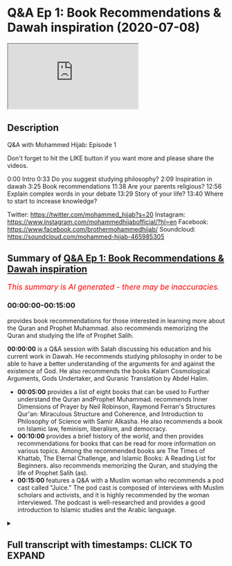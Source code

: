 # Q&A Ep 1: Book Recommendations & Dawah inspiration (2020-07-08)

<iframe loading='lazy' allow='autoplay' src='https://www.youtube.com/embed/zCfvKD88BEg'></iframe>

## Description

Q&A with Mohammed Hijab: Episode 1

Don't forget to hit the LIKE button if you want more and please share the videos. 

0:00 Intro
0:33 Do you suggest studying philosophy?
2:09 Inspiration in dawah
3:25 Book recommendations
11:38 Are your parents religious?
12:56 Explain complex words in your debate
13:29 Story of your life?
13:40 Where to start to increase knowledge?

Twitter: https://twitter.com/mohammed_hijab?s=20
Instagram: https://www.instagram.com/mohammedhijabofficial/?hl=en
Facebook: https://www.facebook.com/brothermohammedhijab/
Soundcloud: https://soundcloud.com/mohammed-hijab-465985305

## Summary of [Q&A Ep 1: Book Recommendations & Dawah inspiration](https://www.youtube.com/watch?v=zCfvKD88BEg)


*<span style="color:red; font-size:125%">This summary is AI generated - there may be inaccuracies</span>. [](/)*

### <a onclick="modifyYTiframeseektime('0')">00:00:00-00:15:00</a>

provides book recommendations for those interested in learning more about the Quran and Prophet Muhammad.  also recommends memorizing the Quran and studying the life of Prophet Salih.

**<a onclick="modifyYTiframeseektime('0')">00:00:00</a>** is a Q&A session with Salah discussing his education and his current work in Dawah. He recommends studying philosophy in order to be able to have a better understanding of the arguments for and against the existence of God. He also recommends the books Kalam Cosmological Arguments, Gods Undertaker, and Quranic Translation by Abdel Halim.
* **<a onclick="modifyYTiframeseektime('300')">00:05:00</a>**  provides a list of eight books that can be used to Further understand the Quran andProphet Muhammad. recommends Inner Dimensions of Prayer by Neil Robinson, Raymond Ferran's Structures Qur'an: Miraculous Structure and Coherence, and Introduction to Philosophy of Science with Samir Alkasha. He also recommends a book on Islamic law, feminism, liberalism, and democracy.
* **<a onclick="modifyYTiframeseektime('600')">00:10:00</a>** provides a brief history of the world, and then provides recommendations for books that can be read for more information on various topics. Among the recommended books are The Times of Khattab, The Eternal Challenge, and Islamic Books: A Reading List for Beginners.  also recommends memorizing the Quran, and studying the life of Prophet Salih (as).
* **<a onclick="modifyYTiframeseektime('900')">00:15:00</a>**  features a Q&A with a Muslim woman who recommends a pod cast called "Juice." The pod cast is composed of interviews with Muslim scholars and activists, and it is highly recommended by the woman interviewed. The podcast is well-researched and provides a good introduction to Islamic studies and the Arabic language.

<details><summary><h2>Full transcript with timestamps: CLICK TO EXPAND</h2></summary>

<a onclick="modifyYTiframeseektime('0')">0:00:00</a> [Music]  
<a onclick="modifyYTiframeseektime('5')">0:00:05</a> Salam alaikum warahmatullahi oh but I  
<a onclick="modifyYTiframeseektime('7')">0:00:07</a> care - how're you guys doing  
<a onclick="modifyYTiframeseektime('10')">0:00:10</a> this is just something I've never done  
<a onclick="modifyYTiframeseektime('12')">0:00:12</a> before actually it's a Q & A session  
<a onclick="modifyYTiframeseektime('15')">0:00:15</a> where I'm looking at some of the  
<a onclick="modifyYTiframeseektime('17')">0:00:17</a> questions that you have put in the  
<a onclick="modifyYTiframeseektime('19')">0:00:19</a> community page of smart agenda which I'm  
<a onclick="modifyYTiframeseektime('24')">0:00:24</a> sure you've already subscribed to this  
<a onclick="modifyYTiframeseektime('25')">0:00:25</a> channel is a very important Channel hang  
<a onclick="modifyYTiframeseektime('30')">0:00:30</a> on to your seats so the first question  
<a onclick="modifyYTiframeseektime('33')">0:00:33</a> was what does his education consist of  
<a onclick="modifyYTiframeseektime('36')">0:00:36</a> and what would you recommend people just  
<a onclick="modifyYTiframeseektime('39')">0:00:39</a> and would he recommend people to study  
<a onclick="modifyYTiframeseektime('41')">0:00:41</a> philosophy a question from Norway okay  
<a onclick="modifyYTiframeseektime('45')">0:00:45</a> so my training or actual qualifications  
<a onclick="modifyYTiframeseektime('50')">0:00:50</a> in the Universities has been things like  
<a onclick="modifyYTiframeseektime('53')">0:00:53</a> political philosophy or other no  
<a onclick="modifyYTiframeseektime('56')">0:00:56</a> politics degree and focus a lot on  
<a onclick="modifyYTiframeseektime('58')">0:00:58</a> political philosophy history Islamic  
<a onclick="modifyYTiframeseektime('63')">0:01:03</a> Studies theology these kinds of  
<a onclick="modifyYTiframeseektime('67')">0:01:07</a> obviously these are these are the areas  
<a onclick="modifyYTiframeseektime('69')">0:01:09</a> that I've actually completed and  
<a onclick="modifyYTiframeseektime('71')">0:01:11</a> continue to do work in and and yeah  
<a onclick="modifyYTiframeseektime('76')">0:01:16</a> these are the and these are the things  
<a onclick="modifyYTiframeseektime('78')">0:01:18</a> I'm qualified and really but in terms of  
<a onclick="modifyYTiframeseektime('80')">0:01:20</a> do I recommend people to study  
<a onclick="modifyYTiframeseektime('84')">0:01:24</a> philosophy well I think that there are  
<a onclick="modifyYTiframeseektime('87')">0:01:27</a> some philosophies that are going to be  
<a onclick="modifyYTiframeseektime('88')">0:01:28</a> very important in the public discourse  
<a onclick="modifyYTiframeseektime('90')">0:01:30</a> so for example moral philosophy and  
<a onclick="modifyYTiframeseektime('92')">0:01:32</a> political philosophy in particular for  
<a onclick="modifyYTiframeseektime('95')">0:01:35</a> those who have a firm faith or grounding  
<a onclick="modifyYTiframeseektime('100')">0:01:40</a> in the faith I do recommend that those  
<a onclick="modifyYTiframeseektime('102')">0:01:42</a> two kinds of philosophy political  
<a onclick="modifyYTiframeseektime('104')">0:01:44</a> philosophy moral philosophy you could  
<a onclick="modifyYTiframeseektime('108')">0:01:48</a> add to a philosophy of science and you  
<a onclick="modifyYTiframeseektime('109')">0:01:49</a> can also add to a philosophy of religion  
<a onclick="modifyYTiframeseektime('110')">0:01:50</a> those four types of philosophy I think  
<a onclick="modifyYTiframeseektime('113')">0:01:53</a> are very important to discussion so I  
<a onclick="modifyYTiframeseektime('116')">0:01:56</a> would recommend if who that have a very  
<a onclick="modifyYTiframeseektime('119')">0:01:59</a> you know an okay understanding of the  
<a onclick="modifyYTiframeseektime('122')">0:02:02</a> you know a solid foundation if you like  
<a onclick="modifyYTiframeseektime('124')">0:02:04</a> in Islamic studies Islamic Sciences the  
<a onclick="modifyYTiframeseektime('127')">0:02:07</a> second question my question is what made  
<a onclick="modifyYTiframeseektime('129')">0:02:09</a> him decide to get involved in Dawa  
<a onclick="modifyYTiframeseektime('131')">0:02:11</a> and who is his biggest inspiration in  
<a onclick="modifyYTiframeseektime('133')">0:02:13</a> the field obviously the field of Dawa  
<a onclick="modifyYTiframeseektime('136')">0:02:16</a> goes back to the prophets yes so the  
<a onclick="modifyYTiframeseektime('138')">0:02:18</a> biggest inspirations in that sense would  
<a onclick="modifyYTiframeseektime('140')">0:02:20</a> be the prophets of Muhammad sallallahu  
<a onclick="modifyYTiframeseektime('142')">0:02:22</a> wasallam but for Abraham Moses Jesus etc  
<a onclick="modifyYTiframeseektime('146')">0:02:26</a> but if we're talking about like in  
<a onclick="modifyYTiframeseektime('149')">0:02:29</a> recent history then definitely I watch  
<a onclick="modifyYTiframeseektime('151')">0:02:31</a> the you know the material of Ahmed  
<a onclick="modifyYTiframeseektime('154')">0:02:34</a> Deedat and zakir naik and all of these  
<a onclick="modifyYTiframeseektime('157')">0:02:37</a> people growing up and certainly even  
<a onclick="modifyYTiframeseektime('160')">0:02:40</a> people and the organization working with  
<a onclick="modifyYTiframeseektime('162')">0:02:42</a> now like him green and hamza sources all  
<a onclick="modifyYTiframeseektime('166')">0:02:46</a> these individuals who preceded me in  
<a onclick="modifyYTiframeseektime('169')">0:02:49</a> doing the good work and I learnt from  
<a onclick="modifyYTiframeseektime('171')">0:02:51</a> all of those people I've learnt from  
<a onclick="modifyYTiframeseektime('173')">0:02:53</a> people doing Dawa in in those fields in  
<a onclick="modifyYTiframeseektime('176')">0:02:56</a> particular I am particularly interested  
<a onclick="modifyYTiframeseektime('179')">0:02:59</a> with the style of Ahmed Deedat I think  
<a onclick="modifyYTiframeseektime('181')">0:03:01</a> his thing is when I was younger growing  
<a onclick="modifyYTiframeseektime('183')">0:03:03</a> up and watching his stuff that he was a  
<a onclick="modifyYTiframeseektime('186')">0:03:06</a> real inspiration to me  
<a onclick="modifyYTiframeseektime('187')">0:03:07</a> he had that fiery kind of style which  
<a onclick="modifyYTiframeseektime('194')">0:03:14</a> was very strong like he he he he had  
<a onclick="modifyYTiframeseektime('198')">0:03:18</a> great confidence which I realized  
<a onclick="modifyYTiframeseektime('200')">0:03:20</a> especially in this field was the key  
<a onclick="modifyYTiframeseektime('203')">0:03:23</a> ingredient to success so this one this  
<a onclick="modifyYTiframeseektime('206')">0:03:26</a> guy wrote book recommendations book  
<a onclick="modifyYTiframeseektime('208')">0:03:28</a> recommendations book recommendations and  
<a onclick="modifyYTiframeseektime('210')">0:03:30</a> I've I've heard a lot of people ask me  
<a onclick="modifyYTiframeseektime('213')">0:03:33</a> there's a lot of times before I just  
<a onclick="modifyYTiframeseektime('215')">0:03:35</a> don't know where to start  
<a onclick="modifyYTiframeseektime('216')">0:03:36</a> because there's so many books you can  
<a onclick="modifyYTiframeseektime('218')">0:03:38</a> start with but let me let me address  
<a onclick="modifyYTiframeseektime('221')">0:03:41</a> like maybe give you five or ten books  
<a onclick="modifyYTiframeseektime('223')">0:03:43</a> and that maybe will be of use to you  
<a onclick="modifyYTiframeseektime('226')">0:03:46</a> which will be I think good good for you  
<a onclick="modifyYTiframeseektime('230')">0:03:50</a> in terms of like learning so I'd go with  
<a onclick="modifyYTiframeseektime('235')">0:03:55</a> obviously get a nice translation of  
<a onclick="modifyYTiframeseektime('238')">0:03:58</a> Quran I like the translation Abdel Halim  
<a onclick="modifyYTiframeseektime('241')">0:04:01</a> is very good he will Halim he's a  
<a onclick="modifyYTiframeseektime('246')">0:04:06</a> professor so as universities got a nice  
<a onclick="modifyYTiframeseektime('248')">0:04:08</a> translation I like his translation of  
<a onclick="modifyYTiframeseektime('249')">0:04:09</a> the Quran  
<a onclick="modifyYTiframeseektime('252')">0:04:12</a> in terms of my own books obviously the  
<a onclick="modifyYTiframeseektime('258')">0:04:18</a> one I would recommend would be Kalam  
<a onclick="modifyYTiframeseektime('259')">0:04:19</a> cosmological arguments because that one  
<a onclick="modifyYTiframeseektime('262')">0:04:22</a> has if you're interested in like the  
<a onclick="modifyYTiframeseektime('265')">0:04:25</a> arguments for God's existence it's got  
<a onclick="modifyYTiframeseektime('266')">0:04:26</a> what I think are some of the main  
<a onclick="modifyYTiframeseektime('268')">0:04:28</a> arguments I've written other arguments  
<a onclick="modifyYTiframeseektime('271')">0:04:31</a> for other books but this one is the main  
<a onclick="modifyYTiframeseektime('273')">0:04:33</a> one I would recommend the divine reality  
<a onclick="modifyYTiframeseektime('276')">0:04:36</a> of hamsa sources I think he's done a  
<a onclick="modifyYTiframeseektime('279')">0:04:39</a> really good job in once again in the  
<a onclick="modifyYTiframeseektime('282')">0:04:42</a> field of trying to prove God's existence  
<a onclick="modifyYTiframeseektime('284')">0:04:44</a> summarizing the key arguments the main  
<a onclick="modifyYTiframeseektime('286')">0:04:46</a> arguments there are other ones like to  
<a onclick="modifyYTiframeseektime('290')">0:04:50</a> be fair gods Undertaker by John Lennox I  
<a onclick="modifyYTiframeseektime('293')">0:04:53</a> think is a very good book for someone  
<a onclick="modifyYTiframeseektime('295')">0:04:55</a> who wants to know key arguments for  
<a onclick="modifyYTiframeseektime('298')">0:04:58</a> God's existence I think that he also  
<a onclick="modifyYTiframeseektime('302')">0:05:02</a> does a good job in that book so that's  
<a onclick="modifyYTiframeseektime('304')">0:05:04</a> that's for for example and therefore  
<a onclick="modifyYTiframeseektime('306')">0:05:06</a> God's existence these are these are the  
<a onclick="modifyYTiframeseektime('310')">0:05:10</a> books in terms of now moving on to the  
<a onclick="modifyYTiframeseektime('312')">0:05:12</a> prophethood of Muhammad al-amin and what  
<a onclick="modifyYTiframeseektime('317')">0:05:17</a> books would be nice in that in that  
<a onclick="modifyYTiframeseektime('319')">0:05:19</a> regard  
<a onclick="modifyYTiframeseektime('319')">0:05:19</a> maybe start with something mmm like  
<a onclick="modifyYTiframeseektime('325')">0:05:25</a> actually have a serie of the Prophet  
<a onclick="modifyYTiframeseektime('327')">0:05:27</a> Muhammad Allah Allah also with the  
<a onclick="modifyYTiframeseektime('328')">0:05:28</a> sealed nectar in the English language  
<a onclick="modifyYTiframeseektime('332')">0:05:32</a> this this book is well written if  
<a onclick="modifyYTiframeseektime('334')">0:05:34</a> actually I think won some prizes in  
<a onclick="modifyYTiframeseektime('337')">0:05:37</a> awards Mubarak for a embark War II I  
<a onclick="modifyYTiframeseektime('341')">0:05:41</a> don't know how they pronounce his name  
<a onclick="modifyYTiframeseektime('342')">0:05:42</a> but he's an Indian scholar he's written  
<a onclick="modifyYTiframeseektime('345')">0:05:45</a> this and it's been translated into  
<a onclick="modifyYTiframeseektime('346')">0:05:46</a> English and the translation is actually  
<a onclick="modifyYTiframeseektime('348')">0:05:48</a> quite decent I recommend so that's in  
<a onclick="modifyYTiframeseektime('352')">0:05:52</a> terms of ceará in terms of now the Quran  
<a onclick="modifyYTiframeseektime('358')">0:05:58</a> itself and some of the million Arabic  
<a onclick="modifyYTiframeseektime('361')">0:06:01</a> languages some really beautiful books  
<a onclick="modifyYTiframeseektime('363')">0:06:03</a> but I'm going to try and keep English  
<a onclick="modifyYTiframeseektime('366')">0:06:06</a> but in terms of the the English language  
<a onclick="modifyYTiframeseektime('369')">0:06:09</a> okay a book like maybe something to do  
<a onclick="modifyYTiframeseektime('373')">0:06:13</a> with linguistic miracles of Quran  
<a onclick="modifyYTiframeseektime('376')">0:06:16</a> which I think there's a book written by  
<a onclick="modifyYTiframeseektime('379')">0:06:19</a> Neil Robinson on on this I forget the  
<a onclick="modifyYTiframeseektime('384')">0:06:24</a> name of the book actually ready at some  
<a onclick="modifyYTiframeseektime('386')">0:06:26</a> time ago but I think it's quite good for  
<a onclick="modifyYTiframeseektime('388')">0:06:28</a> for for for that and Raymond Ferran has  
<a onclick="modifyYTiframeseektime('392')">0:06:32</a> a really interesting book on the  
<a onclick="modifyYTiframeseektime('394')">0:06:34</a> structures the Quran the the the  
<a onclick="modifyYTiframeseektime('397')">0:06:37</a> miraculous kind of structure on which is  
<a onclick="modifyYTiframeseektime('401')">0:06:41</a> academically RINs were very well-written  
<a onclick="modifyYTiframeseektime('404')">0:06:44</a> and it's based on classical works as  
<a onclick="modifyYTiframeseektime('406')">0:06:46</a> well so this will show you like how the  
<a onclick="modifyYTiframeseektime('408')">0:06:48</a> Quran is structurally coherent and stuff  
<a onclick="modifyYTiframeseektime('412')">0:06:52</a> like that it's a really beautiful book  
<a onclick="modifyYTiframeseektime('416')">0:06:56</a> so I've given you I think I've given you  
<a onclick="modifyYTiframeseektime('419')">0:06:59</a> eight books so far I'll give you two  
<a onclick="modifyYTiframeseektime('420')">0:07:00</a> more okay I'll give you two more so  
<a onclick="modifyYTiframeseektime('424')">0:07:04</a> we've got something on like the  
<a onclick="modifyYTiframeseektime('425')">0:07:05</a> linguistic miracle we've got something  
<a onclick="modifyYTiframeseektime('427')">0:07:07</a> on the arguments for God's existence got  
<a onclick="modifyYTiframeseektime('429')">0:07:09</a> some kind of process alarm let me give  
<a onclick="modifyYTiframeseektime('431')">0:07:11</a> you something on spirituality it is a  
<a onclick="modifyYTiframeseektime('432')">0:07:12</a> nice book called inner dimensions of  
<a onclick="modifyYTiframeseektime('437')">0:07:17</a> Prayer okay I'm Joe Zia  
<a onclick="modifyYTiframeseektime('439')">0:07:19</a> I think this is a very good book for  
<a onclick="modifyYTiframeseektime('441')">0:07:21</a> spirituality if you want to know as we  
<a onclick="modifyYTiframeseektime('444')">0:07:24</a> think we pray all the time or at least  
<a onclick="modifyYTiframeseektime('446')">0:07:26</a> we should be praying five times a day  
<a onclick="modifyYTiframeseektime('447')">0:07:27</a> but in terms of focusing on the inner  
<a onclick="modifyYTiframeseektime('450')">0:07:30</a> dimensions the spiritual aspects of  
<a onclick="modifyYTiframeseektime('453')">0:07:33</a> Prayer and that they have a good  
<a onclick="modifyYTiframeseektime('454')">0:07:34</a> translation to the English language is  
<a onclick="modifyYTiframeseektime('456')">0:07:36</a> very beautiful very beautiful  
<a onclick="modifyYTiframeseektime('458')">0:07:38</a> translation and in terms of why I also  
<a onclick="modifyYTiframeseektime('463')">0:07:43</a> recommend to be honest here I recommend  
<a onclick="modifyYTiframeseektime('464')">0:07:44</a> a book and I'll give you two more right  
<a onclick="modifyYTiframeseektime('467')">0:07:47</a> I recommend a book and fit or Islamic  
<a onclick="modifyYTiframeseektime('471')">0:07:51</a> law  
<a onclick="modifyYTiframeseektime('471')">0:07:51</a> I recommend obviously from just choose  
<a onclick="modifyYTiframeseektime('476')">0:07:56</a> the method we follow right that's why I  
<a onclick="modifyYTiframeseektime('478')">0:07:58</a> believe but in terms of what I thought  
<a onclick="modifyYTiframeseektime('480')">0:08:00</a> was useful to me the hammer light method  
<a onclick="modifyYTiframeseektime('484')">0:08:04</a> was a little filk translated by a hat  
<a onclick="modifyYTiframeseektime('488')">0:08:08</a> and hatch in his orange cover this is  
<a onclick="modifyYTiframeseektime('491')">0:08:11</a> pretty good introduction to humbly  
<a onclick="modifyYTiframeseektime('494')">0:08:14</a> effect if you're if normal happy if you  
<a onclick="modifyYTiframeseektime('497')">0:08:17</a> want to kind of see ray obviously  
<a onclick="modifyYTiframeseektime('499')">0:08:19</a> originally written by macadam and rocker  
<a onclick="modifyYTiframeseektime('501')">0:08:21</a> to see but he's translated well into  
<a onclick="modifyYTiframeseektime('502')">0:08:22</a> English so I liked it and got like  
<a onclick="modifyYTiframeseektime('505')">0:08:25</a> student note so you can put notes on it  
<a onclick="modifyYTiframeseektime('507')">0:08:27</a> on the side as well  
<a onclick="modifyYTiframeseektime('509')">0:08:29</a> and maybe you can get translational how  
<a onclick="modifyYTiframeseektime('511')">0:08:31</a> is Rp de thing is well to see to see  
<a onclick="modifyYTiframeseektime('514')">0:08:34</a> like a normative creed book it would be  
<a onclick="modifyYTiframeseektime('517')">0:08:37</a> nice to read something like that so this  
<a onclick="modifyYTiframeseektime('520')">0:08:40</a> is a mixed bag of things that you could  
<a onclick="modifyYTiframeseektime('523')">0:08:43</a> inshallah read obviously if you guys  
<a onclick="modifyYTiframeseektime('526')">0:08:46</a> want this is something on top of my head  
<a onclick="modifyYTiframeseektime('529')">0:08:49</a> but if you wanted philosophy and stuff  
<a onclick="modifyYTiframeseektime('532')">0:08:52</a> like that then to be honest with you  
<a onclick="modifyYTiframeseektime('534')">0:08:54</a> guys I'd say start with the introduction  
<a onclick="modifyYTiframeseektime('536')">0:08:56</a> books you know start with the  
<a onclick="modifyYTiframeseektime('538')">0:08:58</a> introduction books the introduction to  
<a onclick="modifyYTiframeseektime('540')">0:09:00</a> introduction to feminism introduction to  
<a onclick="modifyYTiframeseektime('542')">0:09:02</a> liberalism introduction they've got this  
<a onclick="modifyYTiframeseektime('544')">0:09:04</a> these small books they're very good  
<a onclick="modifyYTiframeseektime('549')">0:09:09</a> actually to be honest introduction to  
<a onclick="modifyYTiframeseektime('552')">0:09:12</a> philosophy of science with Samir al  
<a onclick="modifyYTiframeseektime('553')">0:09:13</a> kasha introduction to Mohammed Jonathan  
<a onclick="modifyYTiframeseektime('558')">0:09:18</a> Brown I just had a conversation with him  
<a onclick="modifyYTiframeseektime('560')">0:09:20</a> he's written one of those instruction  
<a onclick="modifyYTiframeseektime('561')">0:09:21</a> books introduction to feminism I forget  
<a onclick="modifyYTiframeseektime('566')">0:09:26</a> the name of the woman who wrote it but  
<a onclick="modifyYTiframeseektime('567')">0:09:27</a> it's quite good if you want to have the  
<a onclick="modifyYTiframeseektime('568')">0:09:28</a> depth and or some kind of understanding  
<a onclick="modifyYTiframeseektime('570')">0:09:30</a> in that introduction to liberalism  
<a onclick="modifyYTiframeseektime('572')">0:09:32</a> introduction to democracy introduction  
<a onclick="modifyYTiframeseektime('574')">0:09:34</a> to and so on and so forth this will give  
<a onclick="modifyYTiframeseektime('576')">0:09:36</a> you a good this will give you a good  
<a onclick="modifyYTiframeseektime('578')">0:09:38</a> background or good good introduction as  
<a onclick="modifyYTiframeseektime('581')">0:09:41</a> it says on the tin so yeah  
<a onclick="modifyYTiframeseektime('585')">0:09:45</a> start with that ok and I want to say to  
<a onclick="modifyYTiframeseektime('587')">0:09:47</a> you also make use of use resources  
<a onclick="modifyYTiframeseektime('589')">0:09:49</a> online so if you're trying to study for  
<a onclick="modifyYTiframeseektime('591')">0:09:51</a> example historical time piers there's  
<a onclick="modifyYTiframeseektime('593')">0:09:53</a> actually a really nice book is I think  
<a onclick="modifyYTiframeseektime('596')">0:09:56</a> it's called a brief history of the  
<a onclick="modifyYTiframeseektime('598')">0:09:58</a> worlds this is actually a book which  
<a onclick="modifyYTiframeseektime('602')">0:10:02</a> basically tries to cover encapsulate all  
<a onclick="modifyYTiframeseektime('604')">0:10:04</a> of world's history it's not that big is  
<a onclick="modifyYTiframeseektime('607')">0:10:07</a> it's actually a fun read so if you get a  
<a onclick="modifyYTiframeseektime('610')">0:10:10</a> chance because this will be like more  
<a onclick="modifyYTiframeseektime('612')">0:10:12</a> historical and yeah why not as a brief  
<a onclick="modifyYTiframeseektime('615')">0:10:15</a> history of the worlds is a nice book in  
<a onclick="modifyYTiframeseektime('618')">0:10:18</a> terms of stuffs here have some sexier  
<a onclick="modifyYTiframeseektime('620')">0:10:20</a> books okay and the obvious choice is to  
<a onclick="modifyYTiframeseektime('624')">0:10:24</a> fcm kefir ok Tessier urban kefir yeah  
<a onclick="modifyYTiframeseektime('628')">0:10:28</a> why not get that and whilst one the  
<a onclick="modifyYTiframeseektime('630')">0:10:30</a> topic of interest is why not get a bidet  
<a onclick="modifyYTiframeseektime('633')">0:10:33</a> inhaler but not all of it  
<a onclick="modifyYTiframeseektime('634')">0:10:34</a> for example the  
<a onclick="modifyYTiframeseektime('636')">0:10:36</a> times Khattab in Milan it's been  
<a onclick="modifyYTiframeseektime('639')">0:10:39</a> translated into English so you can have  
<a onclick="modifyYTiframeseektime('641')">0:10:41</a> the silence that they have judgments  
<a onclick="modifyYTiframeseektime('642')">0:10:42</a> very beautiful in glish as well  
<a onclick="modifyYTiframeseektime('645')">0:10:45</a> translated into English so you can get  
<a onclick="modifyYTiframeseektime('647')">0:10:47</a> that as well so have a tough sealed book  
<a onclick="modifyYTiframeseektime('649')">0:10:49</a> have something for those signs was  
<a onclick="modifyYTiframeseektime('650')">0:10:50</a> called eschatology you know apocalyptic  
<a onclick="modifyYTiframeseektime('653')">0:10:53</a> texts or eschatological texts so some  
<a onclick="modifyYTiframeseektime('657')">0:10:57</a> some something like the end times will  
<a onclick="modifyYTiframeseektime('659')">0:10:59</a> be very good  
<a onclick="modifyYTiframeseektime('661')">0:11:01</a> I recommend that and this book here is  
<a onclick="modifyYTiframeseektime('664')">0:11:04</a> very important it's called the eternal  
<a onclick="modifyYTiframeseektime('667')">0:11:07</a> challenge by Mohammed das it's also  
<a onclick="modifyYTiframeseektime('670')">0:11:10</a> another thing I forgot to mention which  
<a onclick="modifyYTiframeseektime('673')">0:11:13</a> is actually translated in English I  
<a onclick="modifyYTiframeseektime('674')">0:11:14</a> think that that will suffice for now in  
<a onclick="modifyYTiframeseektime('676')">0:11:16</a> Chawla obviously if I want to do a  
<a onclick="modifyYTiframeseektime('680')">0:11:20</a> proper reading list I've actually done  
<a onclick="modifyYTiframeseektime('681')">0:11:21</a> an entire like for our episode on  
<a onclick="modifyYTiframeseektime('685')">0:11:25</a> Islamic books write my name and put  
<a onclick="modifyYTiframeseektime('688')">0:11:28</a> reading list Islamic reading list I have  
<a onclick="modifyYTiframeseektime('690')">0:11:30</a> a massive reading list serious one but  
<a onclick="modifyYTiframeseektime('693')">0:11:33</a> that's for later on if your few read  
<a onclick="modifyYTiframeseektime('696')">0:11:36</a> those ones maybe ice parents religious  
<a onclick="modifyYTiframeseektime('699')">0:11:39</a> who convinced him to be a daya I mean I  
<a onclick="modifyYTiframeseektime('701')">0:11:41</a> would this whole concept of religiosity  
<a onclick="modifyYTiframeseektime('704')">0:11:44</a> like where does it start with and but I  
<a onclick="modifyYTiframeseektime('706')">0:11:46</a> would say my mom is religious and  
<a onclick="modifyYTiframeseektime('707')">0:11:47</a> practicing my father has been  
<a onclick="modifyYTiframeseektime('709')">0:11:49</a> oscillating from okay his life and and  
<a onclick="modifyYTiframeseektime('713')">0:11:53</a> you know I wouldn't consider it like  
<a onclick="modifyYTiframeseektime('715')">0:11:55</a> hamdulillah now he's becoming more  
<a onclick="modifyYTiframeseektime('716')">0:11:56</a> religious so who convinced me to be a  
<a onclick="modifyYTiframeseektime('719')">0:11:59</a> diet no one no human being it was just  
<a onclick="modifyYTiframeseektime('722')">0:12:02</a> something I wanted to do it was a  
<a onclick="modifyYTiframeseektime('724')">0:12:04</a> something I became but there's a there's  
<a onclick="modifyYTiframeseektime('728')">0:12:08</a> an interesting story my mom gives me all  
<a onclick="modifyYTiframeseektime('730')">0:12:10</a> the time he said before I was born like  
<a onclick="modifyYTiframeseektime('733')">0:12:13</a> my mom couldn't get pregnant for seven  
<a onclick="modifyYTiframeseektime('735')">0:12:15</a> years and then she went to the cabin  
<a onclick="modifyYTiframeseektime('737')">0:12:17</a> drank some Zamzam water power and this  
<a onclick="modifyYTiframeseektime('739')">0:12:19</a> is the legend goes and then and then she  
<a onclick="modifyYTiframeseektime('743')">0:12:23</a> made she went oh I that she has a son  
<a onclick="modifyYTiframeseektime('747')">0:12:27</a> who is a daya apparently so she said no  
<a onclick="modifyYTiframeseektime('750')">0:12:30</a> she made a long draw in Arabic and a  
<a onclick="modifyYTiframeseektime('753')">0:12:33</a> part of it was that the person because  
<a onclick="modifyYTiframeseektime('756')">0:12:36</a> you have it I'm I'm this her second  
<a onclick="modifyYTiframeseektime('759')">0:12:39</a> child so she wanted the boy sure they  
<a onclick="modifyYTiframeseektime('762')">0:12:42</a> had to go she made that for a boy he was  
<a onclick="modifyYTiframeseektime('765')">0:12:45</a> a diagnosed or of Islam and this and  
<a onclick="modifyYTiframeseektime('768')">0:12:48</a> and clearly that diet is still to be  
<a onclick="modifyYTiframeseektime('770')">0:12:50</a> answered but this is how the legend how  
<a onclick="modifyYTiframeseektime('775')">0:12:55</a> the legend goes explain some of the  
<a onclick="modifyYTiframeseektime('778')">0:12:58</a> complex words or references you uses  
<a onclick="modifyYTiframeseektime('781')">0:13:01</a> during debate well I mean that that's  
<a onclick="modifyYTiframeseektime('783')">0:13:03</a> gonna require you know some kind of  
<a onclick="modifyYTiframeseektime('785')">0:13:05</a> lecture or something isn't it  
<a onclick="modifyYTiframeseektime('786')">0:13:06</a> we have to see what kind of words we're  
<a onclick="modifyYTiframeseektime('788')">0:13:08</a> talking about and yeah every debate has  
<a onclick="modifyYTiframeseektime('791')">0:13:11</a> different things that we have to speak  
<a onclick="modifyYTiframeseektime('794')">0:13:14</a> about and therefore sometimes you have  
<a onclick="modifyYTiframeseektime('796')">0:13:16</a> some terminologies which are not known  
<a onclick="modifyYTiframeseektime('797')">0:13:17</a> to the lay audience but you know it's a  
<a onclick="modifyYTiframeseektime('803')">0:13:23</a> good opportunity for you to get a  
<a onclick="modifyYTiframeseektime('804')">0:13:24</a> notepad put them in your keywords and go  
<a onclick="modifyYTiframeseektime('808')">0:13:28</a> check them on your own time we want to  
<a onclick="modifyYTiframeseektime('810')">0:13:30</a> know the story of his life okay well  
<a onclick="modifyYTiframeseektime('814')">0:13:34</a> this is a long story and I don't I don't  
<a onclick="modifyYTiframeseektime('818')">0:13:38</a> know if I can I don't know where to  
<a onclick="modifyYTiframeseektime('820')">0:13:40</a> start where to start when it comes to  
<a onclick="modifyYTiframeseektime('822')">0:13:42</a> increasing our knowledge about Islam and  
<a onclick="modifyYTiframeseektime('824')">0:13:44</a> other topics at speakers corner  
<a onclick="modifyYTiframeseektime('828')">0:13:48</a> philosophy history other religions  
<a onclick="modifyYTiframeseektime('830')">0:13:50</a> science challenging Western values start  
<a onclick="modifyYTiframeseektime('835')">0:13:55</a> by the Quran so with the Quran  
<a onclick="modifyYTiframeseektime('838')">0:13:58</a> memorizing the Quran have a program of  
<a onclick="modifyYTiframeseektime('841')">0:14:01</a> memorization honestly take this  
<a onclick="modifyYTiframeseektime('843')">0:14:03</a> seriously if you want to take any advice  
<a onclick="modifyYTiframeseektime('844')">0:14:04</a> from me I'm going to give you this the  
<a onclick="modifyYTiframeseektime('846')">0:14:06</a> straightforward advice learn how to read  
<a onclick="modifyYTiframeseektime('848')">0:14:08</a> the Quran relearn how to understand the  
<a onclick="modifyYTiframeseektime('851')">0:14:11</a> Quran okay learn what allah subhanaw  
<a onclick="modifyYTiframeseektime('855')">0:14:15</a> taala is communicating to you and learn  
<a onclick="modifyYTiframeseektime('858')">0:14:18</a> about the Prophet SAW salem's life and  
<a onclick="modifyYTiframeseektime('859')">0:14:19</a> also learn something about the laws of  
<a onclick="modifyYTiframeseektime('862')">0:14:22</a> Allah this is a simple thing and who  
<a onclick="modifyYTiframeseektime('864')">0:14:24</a> Allah is this is the study of Arpita  
<a onclick="modifyYTiframeseektime('866')">0:14:26</a> like those those things there start with  
<a onclick="modifyYTiframeseektime('870')">0:14:30</a> that and spend time with that don't  
<a onclick="modifyYTiframeseektime('872')">0:14:32</a> think okay I've done it now I already  
<a onclick="modifyYTiframeseektime('874')">0:14:34</a> know it's keep going by this is advice  
<a onclick="modifyYTiframeseektime('876')">0:14:36</a> to me like I'm giving myself advice you  
<a onclick="modifyYTiframeseektime('880')">0:14:40</a> wanna really focus on those things you  
<a onclick="modifyYTiframeseektime('882')">0:14:42</a> know and it's if you focus on them  
<a onclick="modifyYTiframeseektime('885')">0:14:45</a> properly it will take you some time to  
<a onclick="modifyYTiframeseektime('887')">0:14:47</a> get to to get to where you want to be  
<a onclick="modifyYTiframeseektime('892')">0:14:52</a> you know I'll tell you one resource  
<a onclick="modifyYTiframeseektime('893')">0:14:53</a> which I found interesting or lie in  
<a onclick="modifyYTiframeseektime('895')">0:14:55</a> English language is maybe good ten years  
<a onclick="modifyYTiframeseektime('899')">0:14:59</a> ago now I listen to Bayon  
<a onclick="modifyYTiframeseektime('902')">0:15:02</a> nominally hunt that a nice pod podcast  
<a onclick="modifyYTiframeseektime('906')">0:15:06</a> of juice um I'm not sure of his  
<a onclick="modifyYTiframeseektime('908')">0:15:08</a> subsequent works or what he's been doing  
<a onclick="modifyYTiframeseektime('911')">0:15:11</a> since but that particular podcast I  
<a onclick="modifyYTiframeseektime('914')">0:15:14</a> listened to all of it it was brilliant  
<a onclick="modifyYTiframeseektime('917')">0:15:17</a> it was fantastic if you listen to that  
<a onclick="modifyYTiframeseektime('919')">0:15:19</a> particular podcast for just am it will  
<a onclick="modifyYTiframeseektime('922')">0:15:22</a> give you a nice beginning and I start to  
<a onclick="modifyYTiframeseektime('925')">0:15:25</a> Quranic studies learning about the  
<a onclick="modifyYTiframeseektime('927')">0:15:27</a> Arabic language certain words how it's  
<a onclick="modifyYTiframeseektime('929')">0:15:29</a> used he brings the Quran to life for  
<a onclick="modifyYTiframeseektime('931')">0:15:31</a> life does a really good job so I'd  
<a onclick="modifyYTiframeseektime('933')">0:15:33</a> recommend I really would recommend her  
<a onclick="modifyYTiframeseektime('942')">0:15:42</a> you  
</details>